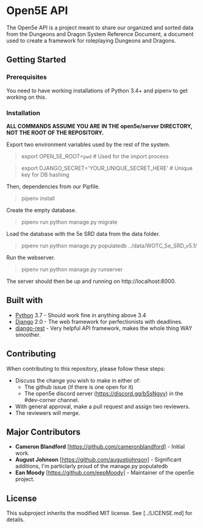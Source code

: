 # Open5E API
The Open5e API is a project meant to share our organized and sorted data from the Dungeons and Dragon System Reference Document, a document used to create a framework for roleplaying Dungeons and Dragons.

## Getting Started

### Prerequisites
You need to have working installations of Python 3.4+ and pipenv to get working on this.

### Installation
__ALL COMMANDS ASSUME YOU ARE IN THE open5e/server DIRECTORY, NOT THE ROOT OF THE REPOSITORY.__

Export two environment variables used by the rest of the system.

> export OPEN_5E_ROOT=`pwd` # Used for the import process

> export DJANGO_SECRET='YOUR_UNIQUE_SECRET_HERE' # Unique key for DB hashing

Then, dependencies from our Pipfile.
> pipenv install

Create the empty database.
> pipenv run python manage.py migrate

Load the database with the 5e SRD data from the data folder.
> pipenv run python manage.py populatedb ../data/WOTC_5e_SRD_v5.1/

Run the webserver.
> pipenv run python manage.py runserver

The server should then be up and running on http://localhost:8000.

## Built with

* [Python](https://www.python.org/) 3.7 - Should work fine in anything above 3.4
* [Django](https://www.djangoproject.com/) 2.0 - The web framework for perfectionists with deadlines.
* [django-rest](https://www.django-rest-framework.org/) - Very helpful API framework, makes the whole thing WAY smoother.

## Contributing
When contributing to this repository, please follow these steps:
 * Discuss the change you wish to make in either of:
    * The github issue (if there is one open for it)
    * The open5e discord server (https://discord.gg/bSsNgyv) in the #dev-corner channel. 
* With general approval, make a pull request and assign two reviewers. 
* The reviewers will merge. 

## Major Contributors

* **Cameron Blandford** [https://github.com/cameronblandford] - Initial work.
* **August Johnson** [https://github.com/augustjohnson] - Significant additions, I'm particlarly proud of the manage.py populatedb
* **Ean Moody** [https://github.com/eepMoody] - Maintainer of the open5e project.

## License
This subproject inherits the modified MIT license.  See [../LICENSE.md] for details.
